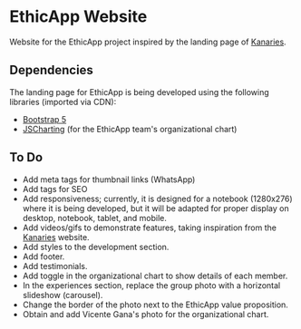 # EthicApp Website

Website for the EthicApp project inspired by the landing page of [Kanaries](https://kanaries.net/home).

## Dependencies

The landing page for EthicApp is being developed using the following libraries (imported via CDN):

- [Bootstrap 5](https://getbootstrap.com/)
- [JSCharting](https://jscharting.com/) (for the EthicApp team's organizational chart)

## To Do

- Add meta tags for thumbnail links (WhatsApp)
- Add tags for SEO
- Add responsiveness; currently, it is designed for a notebook (1280x276) where it is being developed, but it will be adapted for proper display on desktop, notebook, tablet, and mobile.
- Add videos/gifs to demonstrate features, taking inspiration from the [Kanaries](https://kanaries.net/home) website.
- Add styles to the development section.
- Add footer.
- Add testimonials.
- Add toggle in the organizational chart to show details of each member.
- In the experiences section, replace the group photo with a horizontal slideshow (carousel).
- Change the border of the photo next to the EthicApp value proposition.
- Obtain and add Vicente Gana's photo for the organizational chart.

